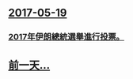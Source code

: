 ## [2017-05-19](/zh/news/2017/05/19/index.md)

### [2017年伊朗總統選舉進行投票。 ](/zh/news/2017/05/19/2017年伊朗總統選舉進行投票.md)
## [前一天...](/zh/news/2017/05/18/index.md)

